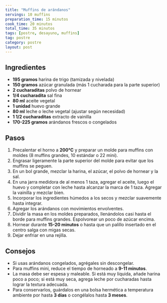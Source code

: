 ```yaml
---
title: "Muffins de arándanos"
servings: 10 muffins
preparation_time: 15 minutos
cook_time: 20 minutos
total_time: 35 minutos
tags: [postre, desayuno, muffins]
tag: postre
category: postre
layout: post
---
```


## Ingredientes

- **195 gramos** harina de trigo (tamizada y nivelada)
- **150 gramos** azúcar granulada (más 1 cucharada para la parte superior)
- **2 cucharaditas** polvo de hornear
- **1/4 cucharadita** sal fina
- **80 ml** aceite vegetal
- **1 unidad** huevo grande
- **80 ml** leche o leche vegetal (ajustar según necesidad)
- **1 1/2 cucharaditas** extracto de vainilla
- **170-225 gramos** arándanos frescos o congelados

## Pasos

1. Precalentar el horno a **200°C** y preparar un molde para muffins con moldes (8 muffins grandes, 10 estándar o 22 mini).
2. Engrasar ligeramente la parte superior del molde para evitar que los muffins se peguen.
3. En un bol grande, mezclar la harina, el azúcar, el polvo de hornear y la sal.
4. En una jarra medidora de al menos 1 taza, agregar el aceite, luego el huevo y completar con leche hasta alcanzar la marca de 1 taza. Agregar la vainilla y mezclar bien.
5. Incorporar los ingredientes húmedos a los secos y mezclar suavemente hasta integrar.
6. Agregar los arándanos con movimientos envolventes.
7. Dividir la masa en los moldes preparados, llenándolos casi hasta el borde para muffins grandes. Espolvorear un poco de azúcar encima.
8. Hornear durante **15-20 minutos** o hasta que un palillo insertado en el centro salga con migas secas.
9. Dejar enfriar en una rejilla.

## Consejos

- Si usas arándanos congelados, agrégales sin descongelar.
- Para muffins mini, reduce el tiempo de horneado a **9-11 minutos**.
- La masa debe ser espesa y maleable. Si está muy líquida, añade harina poco a poco; si está muy seca, agrega leche por cucharadas hasta lograr la textura adecuada.
- Para conservarlos, guárdalos en una bolsa hermética a temperatura ambiente por hasta **3 días** o congélalos hasta **3 meses**.
